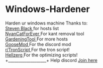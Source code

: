 # Windows-Hardener
Harden ur windows machine
Thanks to:
<br/>
<a href="https://github.com/StevenBlack/hosts"> Steven Black </a> for hosts list
<br/>
<a href="https://github.com/NyanCatForEver/KantRatRemover"> NyanCatForEver </a> For kant removal tool
<br/>
<a href="https://github.com/GardeningTool/HostsMod"> GardeningTool </a> For more hosts
<br/>
<a href="https://github.com/GooseMod/OpenAsar"> GooseMod </a> For the discord mod
<br/>
<a href="https://old.reddit.com/r/TronScript/"> r/TronScript </a> For the tron script!
<br/>
<a href="https://github.com/hellzerg/optimizer"> Hellzerg </a> For the optimizing scripts!
<br/>
+___________________+
Help discord
<a href="https://discord.gg/YTSVvRvKc5"> Join here </a>

